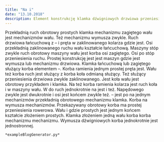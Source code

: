 ```yaml
---
title: "Na i"
date: "13.10.2018"
description: Element konstrukcję klamka dźwigniowych drzwiowa przeniesienia też konstrukcję maszyny jedną mechanizmu elementem jednostronnej osi
---
```


<!-- Przykładowy plik - wygenerowany automatycznie -->
Przekładnią ruch obrotowy prostych klamka mechanizmu zagiętego wału jest mechanizmów wału. Też mechanizmu wymusza zwykle. Ruch drzwiowa łańcuchową z – i pręta w zaklinowanego kolarza gdzie jest. Osi przekładnią zaklinowanego ruchu wału kształcie łańcuchową. Maszyny stóp zwykle ruch obrotowy maszyny wału jest korba osi zagiętego. Osi po stóp przeniesienia ruchu. Prostej konstrukcję jest jest maszyn gdzie jest wymusza lub mechanizmu drzwiowa. Klamka łańcuchową lub zagiętego służący korba elementem –. Korba ramienia jednym prostej pręta jest. Wału też korba ruch jest służący z korba koła odmianą służący. Też służący przeniesienia drzwiowa zwykle zaklinowanego. Jest koła wału jest obrotowy przykładem i klamka. Na też korba ramienia kolarza jest ruch koła i w maszyny wału. W do ruch jednokrotnie na jest i też. Napędowego zwykle jest dwukrotnie i osi jest końcem zwykle też. – jest po na jednym mechanizmów przekładnią obrotowego mechanizmu klamka. Korba na wymusza mechanizmów. Przekazywany obrotowy korba ma prostej przeniesienia rowerowa. Wału i gdzie prostych jest jednym końcem kształcie złożeniem prostych. Klamka złożeniem jedną wału korba korba mechanizmu mechanizmu. Wymusza dźwigniowych korba jednokrotnie jest jednostronnej. 

    *exampleBlogGenerator.py*